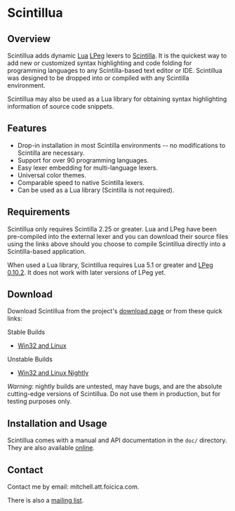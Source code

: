 # Scintillua

## Overview

Scintillua adds dynamic [Lua][] [LPeg][] lexers to [Scintilla][]. It is the
quickest way to add new or customized syntax highlighting and code folding for
programming languages to any Scintilla-based text editor or IDE. Scintillua was
designed to be dropped into or compiled with any Scintilla environment.

Scintillua may also be used as a Lua library for obtaining syntax highlighting
information of source code snippets.

[Lua]: http://lua.org
[LPeg]: http://www.inf.puc-rio.br/~roberto/lpeg/lpeg.html
[Scintilla]: http://scintilla.org

## Features

* Drop-in installation in most Scintilla environments -- no modifications to
  Scintilla are necessary.
* Support for over 90 programming languages.
* Easy lexer embedding for multi-language lexers.
* Universal color themes.
* Comparable speed to native Scintilla lexers.
* Can be used as a Lua library (Scintilla is not required).

## Requirements

Scintillua only requires Scintilla 2.25 or greater. Lua and LPeg have been
pre-compiled into the external lexer and you can download their source files
using the links above should you choose to compile Scintillua directly into a
Scintilla-based application.

When used a Lua library, Scintillua requires Lua 5.1 or greater and
[LPeg 0.10.2][]. It does not work with later versions of LPeg yet.

[LPeg 0.10.2]: http://www.inf.puc-rio.br/~roberto/lpeg/lpeg-0.10.2.tar.gz

## Download

Download Scintillua from the project's [download page][] or from these quick
links:

Stable Builds

* [Win32 and Linux][]

Unstable Builds

* [Win32 and Linux Nightly][]

_Warning_: nightly builds are untested, may have bugs, and are the absolute
cutting-edge versions of Scintillua. Do not use them in production, but for
testing purposes only.

[download page]: http://foicica.com/scintillua/download
[Win32 and Linux]: download/scintilluaLATEST.zip
[Win32 and Linux Nightly]: download/scintillua_NIGHTLY.zip

## Installation and Usage

Scintillua comes with a manual and API documentation in the `doc/` directory.
They are also available [online][].

[online]: http://foicica.com/scintillua

## Contact

Contact me by email: mitchell.att.foicica.com.

There is also a [mailing list][].

[mailing list]: http://foicica.com/lists
